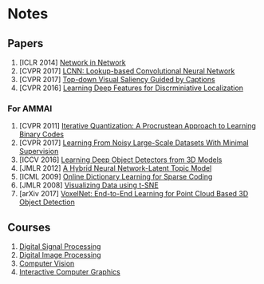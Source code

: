 # Notes

## Papers
1. [ICLR 2014] [Network in Network](https://hackmd.io/EYNgZgJgpsBMUFoCcBGNCAsBWAxgDgTzzFgTAAYw48UkQQowg===?view)
2. [CVPR 2017] [LCNN: Lookup-based Convolutional Neural Network](https://hackmd.io/OwQwRmDGkCYgtCArEgDPALAMywU0ZABwCc8AjISDBrrjIWErkA==?view)
3. [CVPR 2017] [Top-down Visual Saliency Guided by Captions](https://hackmd.io/IYNlwZgI2BaAOADAdgKywCwCYtVgTgwGMMFEN8oBGDea5ZIA?view#)
4. [CVPR 2016] [Learning Deep Features for Discrminiative Localization](https://hackmd.io/CYYwHARgTArALAUwLRxAThi8mMwMxJ54BsAhgOwIBmwteAjEA===#)

### For AMMAI
1. [CVPR 2011] [Iterative Quantization: A Procrustean Approach to Learning Binary Codes](https://hackmd.io/2ZxR2NmmRbqUJCa7GYvRow?view)
2. [CVPR 2017] [Learning From Noisy Large-Scale Datasets With Minimal Supervision](https://hackmd.io/vT_0cMFBQfO6WaGxVaCxaQ?view)
3. [ICCV 2016] [Learning Deep Object Detectors from 3D Models](https://hackmd.io/QhzS3gwHRl2QWArw8PkFLQ?view)
4. [JMLR 2012] [A Hybrid Neural Network-Latent Topic Model](https://hackmd.io/Va1AgSoQQf2Ljloyneq-uQ?view)
5. [ICML 2009] [Online Dictionary Learning for Sparse Coding](https://hackmd.io/dNmmqhHZSYeKrkE6cE7AMQ?view)
6. [JMLR 2008] [Visualizing Data using t-SNE](https://hackmd.io/EApxyzS2SbaMwpUcCzYSzA?view)
7. [arXiv 2017] [VoxelNet: End-to-End Learning for Point Cloud Based 3D Object Detection](https://hackmd.io/FrMO2imnTMmIcD0cTswa3Q?view)

## Courses
1. [Digital Signal Processing](https://hackmd.io/CYZgLAjA7AHARmAtAVgMYE4BsizGQM0TgENMZFhMIwBTA4ABgdTCA===#)
2. [Digital Image Processing](https://hackmd.io/MwMwnATALApghgEwLQAYDGERKgdhHJSMANiQQFYBGGXOADjkqqA=#)
3. [Computer Vision](https://hackmd.io/KwTgxgHBBmCGsFoBsAjCAmBAWFATCCKADFgOwICm6W66EFRYJAzEA===?view)
4. [Interactive Computer Graphics](https://hackmd.io/MYIwTA7AbAHFAmBaAZhOiAsBODBTRMEAzPkVAIYJYm7y5RA=#)

